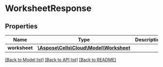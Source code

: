 # WorksheetResponse

## Properties
Name | Type | Description | Notes
------------ | ------------- | ------------- | -------------
**worksheet** | [**\Aspose\Cells\Cloud\Model\Worksheet**](Worksheet.md) |  | [optional] 

[[Back to Model list]](../README.md#documentation-for-models) [[Back to API list]](../README.md#documentation-for-api-endpoints) [[Back to README]](../README.md)


